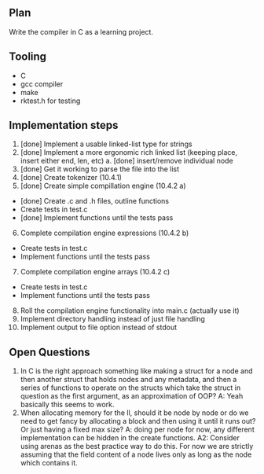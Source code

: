 ## Plan

Write the compiler in C as a learning project.


## Tooling

- C
- gcc compiler
- make
- rktest.h for testing

## Implementation steps

1. [done] Implement a usable linked-list type for strings 
2. [done] Implement a more ergonomic rich linked list (keeping place, insert either end, len, etc)
    a. [done] insert/remove individual node
3. [done] Get it working to parse the file into the list
4. [done] Create tokenizer (10.4.1)
5. [done] Create simple compillation engine (10.4.2 a)
 * [done] Create .c and .h files, outline functions
 * Create tests in test.c
 * [done] Implement functions until the tests pass
6. Complete compilation engine expressions (10.4.2 b)
 * Create tests in test.c
 * Implement functions until the tests pass
7. Complete compilation engine arrays (10.4.2 c)
 * Create tests in test.c
 * Implement functions until the tests pass
8. Roll the compilation engine functionality into main.c (actually use it)
9. Implement directory handling instead of just file handling
10. Implement output to file option instead of stdout



## Open Questions
1. In C is the right approach something like making a struct for a node and then another struct that holds nodes and any metadata, and then a series of functions to operate on the structs which take the struct in question as the first argument, as an approximation of OOP? A: Yeah basically this seems to work.
2. When allocating memory for the ll, should it be node by node or do we need to get fancy by allocating a block and then using it until it runs out? Or just having a fixed max size? A: doing per node for now, any different implementation can be hidden in the create functions. A2: Consider using arenas as the best practice way to do this. For now we are strictly assuming that the field content of a node lives only as long as the node which contains it.
